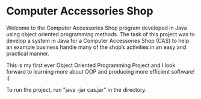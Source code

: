 # Computer Accessories Shop

Welcome to the Computer Accessories Shop program developed in Java using object oriented programming methods. The task of this project was to develop a system in Java for a Computer Accessories Shop (CAS) to help an example business  handle many of the shop’s activities in an easy and practical manner.

This is my first ever Object Oriented Programming Project and I look forward to learning more about OOP and producing more efficient software! :)

To run the project, run "java -jar cas.jar" in the directory.
